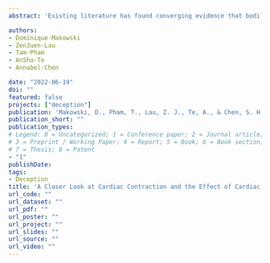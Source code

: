 ```yaml
---
abstract: 'Existing literature has found converging evidence that bodily states, such as cardiac or respiratory activity, have an influence on various cognitive domains (Mattarozzi et al., 2019; Ottaviani et al., 2018; Luque-Casado et al., 2016). This association could be mechanistically explained by the structural and functional connections between the prefrontal cortex, which plays a central role in cognitive control, and the cardiovascular system (Porges, 2003; Thayer et al., 2009). In this regard, the role of afferent neural activity from arterial baroreceptors during the two different cardiac phases (diastole and systole) has received great interest. According to the baroreceptor hypothesis, increased ventricular pressure during the systole phase intensifies the afferent signals from the baroreceptor, thereby depleting mental resources and inhibiting cortical activity (Lacey & Lacey, 1978). While some have indeed found the systole phase exhibiting an inhibiting effect (Makowski, 2019), supporting the aforementioned hypothesis, other studies have observed that participants performed better in tasks of cognitive control when stimuli were presented in the systole phase (Rae et al., 2018; Rae et al., 2020). As such, this study aimed to clarify the conflicting findings regarding the impact of the cardiac phase on cognitive function. Instead of using the conventional dichotomous method that contrasts only the average performance indices of each phase, we adopt a continuous modeling approach to better capture its non-linear effect on cognitive control.'

authors:
- Dominique-Makowski
- ZenJuen-Lau
- Tam-Pham
- AnShu-Te
- Annabel-Chen

date: "2022-06-19"
doi: ""
featured: false
projects: ["deception"]
publication: 'Makowski, D., Pham, T., Lau, Z. J., Te, A., & Chen, S. H. A. (2022, June 19). A Closer Look at Cardiac Contraction and the Effect of Cardiac Timing on Cognitive Control [Poster presentation]. 28th Organization of Human Brain Mapping Annual Meeting.'
publication_short: ""
publication_types:
# Legend: 0 = Uncategorized; 1 = Conference paper; 2 = Journal article;
# 3 = Preprint / Working Paper; 4 = Report; 5 = Book; 6 = Book section;
# 7 = Thesis; 8 = Patent
- "1"
publishDate:
tags:
- Deception
title: 'A Closer Look at Cardiac Contraction and the Effect of Cardiac Timing on Cognitive Control'
url_code: ""
url_dataset: ""
url_pdf: ""
url_poster: ""
url_project: ""
url_slides: ""
url_source: ""
url_video: ""
---
```

